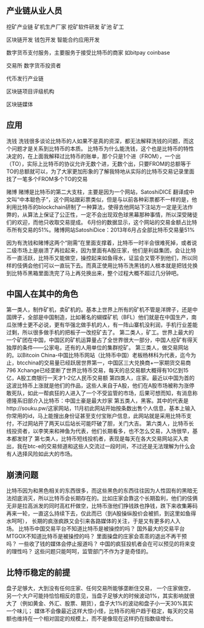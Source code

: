 




## 产业链从业人员
挖矿产业链
矿机生产厂家
挖矿软件研发
矿池
矿工




区块链开发
钱包开发
智能合约应用开发

数字货币支付服务，主要服务于接受比特币的商家
如bitpay coinbase


交易所
数字货币投资者

代币发行产业链

区块链项目评级机构

区块链媒体




## 应用
洗钱
洗钱很多谈论比特币的人如果不是真的资深，都无法解释洗钱的问题，而这个问题才是关系到比特币的本质。 比特币为什么能洗钱，这个也是比特币的特性决定的，在上面我解释过比特币的账单，那个只是1个进（FROM），一个出（TO），实际上比特币的协议允许无数个进，无数个出，只要FROM的总额等于TO的总额就可以，为了大家更加形象的了解我特地从实际的比特币交易记录里面找了一笔多个FROM多个TO的交易


赌博
赌博是比特币的第二大支柱，主要是因为一个网站，SatoshiDICE 翻译成中文叫“中本聪色子”，这个网站跟彩票类似，但是与以前各种彩票都不一样的是，他利用比特币的blockchain研制了一种算法，使得去他网站下注站方一定是无法作弊的，从算法上保证了公正性，一定不会出现双色球黑幕那种事情，所以深受赌徒们的欢迎，而他只收取交易提成。 6月份的数据显示，这个网站的交易金额占比特币所有交易的51%。赌博网站SatoshiDice：2013年6月占全部比特币交易量51%


因为有洗钱和赌博这两个“刚需”在里面支撑着，比特币一时半会很难死掉，或者说二级市场上是崩溃了再拉起来，因为里面有A股庄家，他们是利益集团，会让比特币一直活跃，比特币又能做空，操控起来如鱼得水，证监会又管不到他们，所以同样的伎俩会他们可以一直玩下去。而真正使用比特币洗黑钱的人根本就是把钱兑换到比特币黑箱里面洗完了马上再兑换出来，整个过程大概不超过几分钟吧。


## 中国人在其中的角色
第一类人，制作矿机，卖矿机的。基本上世界上所有的矿机不管是洋牌子，还是中国牌子，全部是中国制造，比如著名的蝴蝶矿机（BFL）他们就是在中国生产，南瓜张博士更不必说，更有华强北做手机的人，有一阵山寨机没利润，手机行业差能过剩，所以很多做手机的把板子一改挖矿去了。
第二类人，矿工。世界上最大的一个矿团在中国，中国区的矿机运算量占了全世界很大一部分，中国人挖矿有得天独厚的条件——公家电，还有的人用单位的集群挖矿。
第三类人，做交易网站的。以Bitcoin China-中国比特币网站（比特币中国）老板杨林科为代表，迄今为止，btcchina的交易量已经跃居世界第一，中国区三大兑换商+一家期货交易商796 Xchange已经垄断了世界比特币交易，每天的总交易额大概得有10亿到15亿，A股工商银行一天才1-2亿人民币交易额
第四类人，庄家。最近以中国为首的这波比特币上涨就是他们的作品，这些人来自于A股，他们在A股市场被称为涨停敢死队，如此一帮疯狂的人进入了一个不受监管的市场，后果可想而知，有消息称德隆系旧部介入比特币：中国土豪是最大炒家
第五类人，黑客。其中的代表是http://souku.pw/这家网站，11月初此网站开始按条数出售个人信息，基本上输入你常用的id，马上能搜出身份证甚至支付宝账户信息，此网站就是采用比特币支付，不过网站开了两天以后站长可能吓破了胆，关门大吉。
第六类人，比特币长线投资者，以李笑来和神鱼为代表，他们长期看多，也不怎么交易，入场很早，基本都发财了
第七类人，比特币短线投机者，表现是每天在各大交易网站买入卖出，我在btc-e的交易频道和这些人交流过一段时间，不过还是无法理解为什么会有人选择风险如此大的市场。




## 崩溃问题
比特币因为和黑色相关的东西很多，而这些黑色的东西往往因为人性固有的黑暗无法彻底消灭，所以比特币会长期存在的。比如庄家会靠这个长期盈利，他们的伎俩无非是拉高派发的同时高杠杆做空，比特币涨他们挣钱跌也挣钱，跌下来收集筹码再来一轮，一直这么持续下去，仅此而已（到A股操纵股价会被抓，到这里如鱼得水呵呵）， 长期的疯涨疯跌又会引来各路媒体的关注，于是又有更多的人入场。 比特币中国交易平台不知道比特币是被操控的吗？ 国外最大的交易平台MTGOX不知道比特币是被操控的吗？ 里面操盘的庄家会乖乖的退出不再干预吗？ 一些收了钱的媒体会停止报道吗？ 中国的疯狂投机者会在可以预见的将来变的理性吗？ 这些问题只能呵呵，监管部门不作为才是奇怪的。




## 比特币稳定的前提
盘子足够大，大到没有任何庄家、任何交易所能够垄断住交易， 一个庄家做空，另一个大户可能持恰恰相反的意见，当盘子足够大的时候波动1%，其实影响就很大了（例如黄金、外汇、股票、期货），盘子大1%的波动和盘子小一天30%其实一个味儿； 媒体不会像最近这样大惊小怪，比特币的用户趋于稳定，每天的交易额也维持在一个相对固定的规模上，而不是像现在这样扔在指数级增长。



